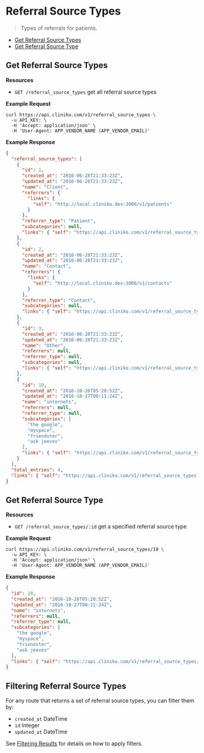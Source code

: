 Referral Source Types
============
> Types of referrals for patients.

* [Get Referral Source Types](#get-referral-source-types "This will return all referral source types.")
* [Get Referral Source Type](#get-referral-source-type "This will return a specified referral source type.")

Get Referral Source Types
----------------

**Resources**
* ```GET /referral_source_types``` get all referral source types

**Example Request**
```shell
curl https://api.cliniko.com/v1/referral_source_types \
  -u API_KEY: \
  -H 'Accept: application/json' \
  -H 'User-Agent: APP_VENDOR_NAME (APP_VENDOR_EMAIL)'
```

**Example Response**
```json
{
  "referral_source_types": [
    {
      "id": 1,
      "created_at": "2016-06-28T21:33:23Z",
      "updated_at": "2016-06-28T21:33:23Z",
      "name": "Client",
      "referrers": {
        "links": {
          "self": "http://local.cliniko.dev:3000/v1/patients"
        }
      },
      "referrer_type": "Patient",
      "subcategories": null,
      "links": { "self": "https://api.cliniko.com/v1/referral_source_types/1" }
    },
    {
      "id": 2,
      "created_at": "2016-06-28T21:33:23Z",
      "updated_at": "2016-06-28T21:33:23Z",
      "name": "Contact",
      "referrers": {
        "links": {
          "self": "http://local.cliniko.dev:3000/v1/contacts"
        }
      },
      "referrer_type": "Contact",
      "subcategories": null,
      "links": { "self": "https://api.cliniko.com/v1/referral_source_types/2" }
    },
    {
      "id": 3,
      "created_at": "2016-06-28T21:33:23Z",
      "updated_at": "2016-06-28T21:33:23Z",
      "name": "Other",
      "referrers": null,
      "referrer_type": null,
      "subcategories": null,
      "links": { "self": "https://api.cliniko.com/v1/referral_source_types/3" }
    },
    {
      "id": 10,
      "created_at": "2016-10-26T05:20:52Z",
      "updated_at": "2016-10-27T00:11:24Z",
      "name": "internets",
      "referrers": null,
      "referrer_type": null,
      "subcategories": [
        "the google",
        "myspace",
        "friendster",
        "ask jeeves"
      ],
      "links": { "self": "https://api.cliniko.com/v1/referral_source_types/10" }
    }
  ],
  "total_entries": 4,
  "links": { "self": "https://api.cliniko.com/v1/referral_source_types?page=1" }
}  
```

Get Referral Source Type
------------

**Resources**
* ```GET /referral_source_types/:id``` get a specified referral source type

**Example Request**
```shell
curl https://api.cliniko.com/v1/referral_source_types/10 \
  -u API_KEY: \
  -H 'Accept: application/json' \
  -H 'User-Agent: APP_VENDOR_NAME (APP_VENDOR_EMAIL)'
```

**Example Response**
```json
{
  "id": 10,
  "created_at": "2016-10-26T05:20:52Z",
  "updated_at": "2016-10-27T00:11:24Z",
  "name": "internets",
  "referrers": null,
  "referrer_type": null,
  "subcategories": [
    "the google",
    "myspace",
    "friendster",
    "ask jeeves"
  ],
  "links": { "self": "https://api.cliniko.com/v1/referral_source_types/10" }
}
```

Filtering Referral Source Types
----------------

For any route that returns a set of referral source types, you can filter them by:
* ```created_at``` DateTime
* ```id``` Integer
* ```updated_at``` DateTime

See [Filtering Results](https://github.com/redguava/cliniko-api#filtering-results) for details on how to apply filters.
